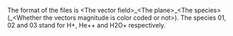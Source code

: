 The format of the files is \<The vector field\>\_\<The plane\>\_\<The species\>\(_\<Whether the vectors magnitude is color coded or not\>). The species 01, 02 and 03 stand for H+, He++ and H2O+ respectively.
